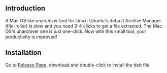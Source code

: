 ## Introduction

A Mac OS like unarchiver tool for Linux. Ubuntu's default Archive Manager (file-roller) is slow and you need 3-4 clicks to get a file extracted. The Mac OS's unarchiver one is just one-click. Now with this small tool, your productivity is improved!

## Installation

Go to [Release Page](https://github.com/jasonleakey/1click-unarchiver-linux/releases), download and double-click to install the deb file. 

